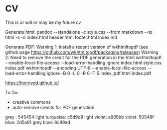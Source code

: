 # CV
This is or will or may be my future cv

Generate html:
pandoc --standalone -c style.css --from markdown --to html -s -o index.html header.html footer.html index.md

Generate PDF: 
Warning 1: install a recent version of wkhtmltopdf (see github page https://github.com/wkhtmltopdf/packaging/releases)
Warning 2: Need to remove the credit for the PDF generation in the html
wkhtmltopdf --enable-local-file-access --load-error-handling ignore index.html style.css index.pdf
wkhtmltopdf --encoding UTF-8 --enable-local-file-access --load-error-handling ignore -B 0 -L 0 -R 0 -T 5 index_pdf.html index.pdf


https://henrivdd.github.io/

To Do:
- creative commons
- auto-remove credits for PDF generation

grey : 545454
light turquoise: c5d9d9
light violet: a985bb
violet: 50548f
blue: 2d5a91
grey blue: 6c99ad